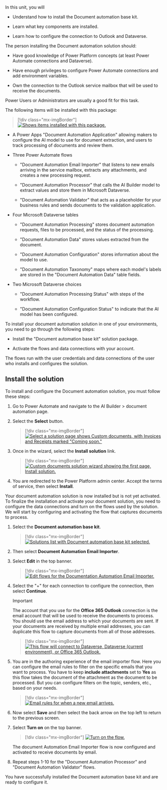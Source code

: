 In this unit, you will

- Understand how to install the Document automation base kit.

- Learn what key components are installed.

- Learn how to configure the connection to Outlook and Dataverse.

The person installing the Document automation solution should:

- Have good knowledge of Power Platform concepts (at least Power Automate connections and Dataverse).

- Have enough privileges to configure Power Automate connections and add environment variables.

- Own the connection to the Outlook service mailbox that will be used to receive the documents.

Power Users or Administrators are usually a good fit for this task.

The following items will be installed with this package:

> [!div class="mx-imgBorder"]
> [![Shows items installed with this package.](../media/2-installed-items.png)](../media/2-installed-items.png#lightbox)

- A Power Apps "Document Automation Application" allowing makers to configure the AI model to use for document extraction, and users to track processing of documents and review them.

- Three Power Automate flows

  - "Document Automation Email Importer" that listens to new emails arriving in the service mailbox, extracts any attachments, and creates a new processing request.

  - "Document Automation Processor" that calls the AI Builder model to extract values and store them in Microsoft Dataverse.

  - "Document Automation Validator" that acts as a placeholder for your business rules and sends documents to the validation application.

- Four Microsoft Dataverse tables

  - "Document Automation Processing" stores document automation requests, files to be processed, and the status of the processing.

  - "Document Automation Data" stores values extracted from the document.

  - "Document Automation Configuration" stores information about the model to use.

  - "Document Automation Taxonomy" maps where each model's labels are stored in the "Document Automation Data" table fields.

- Two Microsoft Dataverse choices

  - "Document Automation Processing Status" with steps of the workflow.

  - "Document Automation Configuration Status" to indicate that the AI model has been configured.

To install your document automation solution in one of your environments, you need to go through the following steps:

- Install the "Document automation base kit" solution package.

- Activate the flows and data connections with your account.

The flows run with the user credentials and data connections of the user who installs and configures the solution.

## Install the solution

To install and configure the Document automation solution, you must follow these steps:

1. Go to Power Automate and navigate to the AI Builder > document automation page.

1. Select the **Select** button.

    > [!div class="mx-imgBorder"]
    > [![Select a solution page shows Custom documents, with Invoices and Receipts marked "Coming soon."](../media/2-select-solution.png)](../media/2-select-solution.png#lightbox)

1. Once in the wizard, select the **Install solution** link.

    > [!div class="mx-imgBorder"]
    > [![Custom documents solution wizard showing the first page, Install solution.](../media/2-install-solution.png)](../media/2-install-solution.png#lightbox)

1. You are redirected to the Power Platform admin center. Accept the terms of service, then select **Install**.

Your document automation solution is now installed but is not yet activated. To finalize the installation and activate your document solution, you need to configure the data connections and turn on the flows used by the solution. We will start by configuring and activating the flow that captures documents to process.

1. Select the **Document automation base kit**.

    > [!div class="mx-imgBorder"]
    > [![Solutions list with Document automation base kit selected.](../media/2-document-automation-base-kit.png)](../media/2-document-automation-base-kit.png#lightbox)

1. Then select **Document Automation Email Importer**.

1. Select **Edit** in the top banner.

    > [!div class="mx-imgBorder"]
    > [![Edit flows for the Documentation Automation Email Importer.](../media/2-edit.png)](../media/2-edit.png#lightbox)

1. Select the "+" for each connection to configure the connection, then select **Continue**.

    > [!IMPORTANT]
    > The account that you use for the **Office 365 Outlook** connection is the email account that will be used to receive the documents to process. You should use the email address to which your documents are sent. If your documents are received by multiple email addresses, you can duplicate this flow to capture documents from all of those addresses.

    > [!div class="mx-imgBorder"]
    > [![This flow will connect to Dataverse, Dataverse (current environment), or Office 365 Outlook.](../media/2-flow-connect.png)](../media/2-flow-connect.png#lightbox)

1. You are in the authoring experience of the email importer flow. Here you can configure the email rules to filter on the specific emails that you want to process. You have to keep **include attachments** set to **Yes** as this flow takes the document of the attachment as the document to be processed. But you can configure filters on the topic, senders, etc., based on your needs.

    > [!div class="mx-imgBorder"]
    > [![Email rules for when a new email arrives.](../media/2-when-email-arrives.png)](../media/2-when-email-arrives.png#lightbox)

1. Now select **Save** and then select the back arrow on the top left to return to the previous screen.

1. Select **Turn on** on the top banner.

    > [!div class="mx-imgBorder"]
    > [![Turn on the flow.](../media/2-turn-on.png)](../media/2-turn-on.png#lightbox)

    The document Automation Email Importer flow is now configured and activated to receive documents by email.

1. Repeat steps 1-10 for the "Document Automation Processor" and "Document Automation Validator" flows.

You have successfully installed the Document automation base kit and are ready to configure it.
